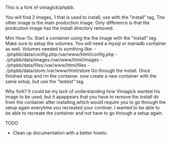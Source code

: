 This is a fork of vimagick/phpbb. 

You will find 2 images, 1 that is used to install, use with the "install" tag, The other image is the main production image. Only difference is that the prodcution image has the install directory removed.

Mini How-To:
Start a container using the the image with the "install" tag. Make sure to setup the volumes. You will need a mysql or mariadb container as well.
Volumes needed is somthing like:
    - ./phpbb/data/config.php:/var/www/html/config.php
    - ./phpbb/data/images:/var/www/html/images
    - ./phpbb/data/files:/var/www/html/files
    - ./phpbb/data/store:/var/www/html/store
Go through the install. Once finished stop and rm the container. now create a new container with the same setup, but use the "lastest" tag.


Why fork?
It could be my lack of understanding how Vimagick wanted his image to be used, but it apappears that you have to remove the install dir from the container after installing,which would require you to go through the setup again everytime you recreated your continer. I wanted to be able to be able to recreate the container and not have to go through a setup again.


TODO
* Clean up documentation with a better howto.
